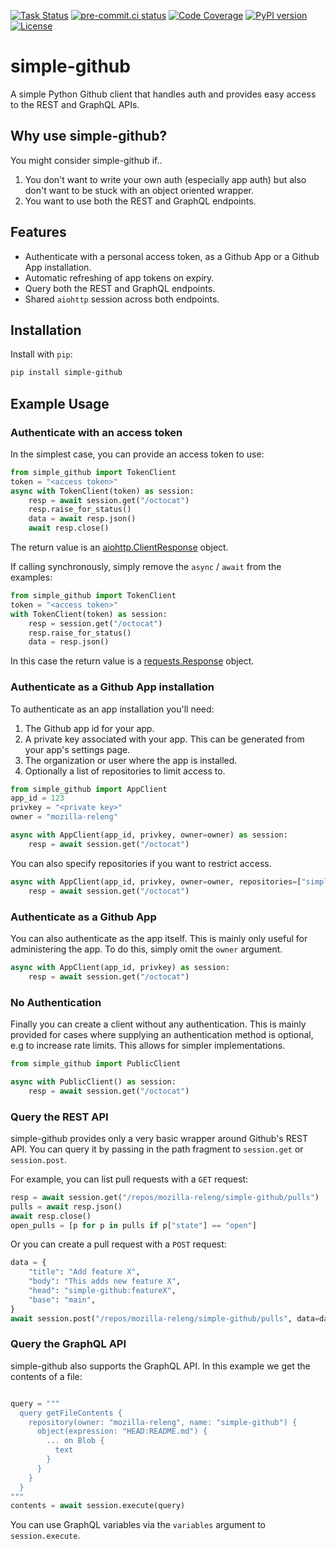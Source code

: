 [![Task Status](https://firefox-ci-tc.services.mozilla.com/api/github/v1/repository/mozilla-releng/simple-github/main/badge.svg)](https://firefox-ci-tc.services.mozilla.com/api/github/v1/repository/mozilla-releng/simple-github/main/latest)
[![pre-commit.ci status](https://results.pre-commit.ci/badge/github/mozilla-releng/simple-github/main.svg)](https://results.pre-commit.ci/latest/github/mozilla-releng/simple-github/main)
[![Code Coverage](https://codecov.io/gh/mozilla-releng/simple-github/branch/main/graph/badge.svg?token=GJIV52ZQNP)](https://codecov.io/gh/mozilla-releng/simple-github)
[![PyPI version](https://badge.fury.io/py/simple-github.svg)](https://badge.fury.io/py/simple-github)
[![License](https://img.shields.io/badge/license-MPL%202.0-orange.svg)](http://mozilla.org/MPL/2.0)

# simple-github

A simple Python Github client that handles auth and provides easy access to the
REST and GraphQL APIs.

## Why use simple-github?

You might consider simple-github if..

1. You don't want to write your own auth (especially app auth) but also don't
   want to be stuck with an object oriented wrapper.
2. You want to use both the REST and GraphQL endpoints.

## Features

- Authenticate with a personal access token, as a Github App or a Github App
  installation.
- Automatic refreshing of app tokens on expiry.
- Query both the REST and GraphQL endpoints.
- Shared `aiohttp` session across both endpoints.

## Installation

Install with `pip`:

```bash
pip install simple-github
```

## Example Usage

### Authenticate with an access token

In the simplest case, you can provide an access token to use:

```python
from simple_github import TokenClient
token = "<access token>"
async with TokenClient(token) as session:
    resp = await session.get("/octocat")
    resp.raise_for_status()
    data = await resp.json()
    await resp.close()
```

The return value is an [aiohttp.ClientResponse][0] object.

If calling synchronously, simply remove the `async` / `await` from the
examples:

```python
from simple_github import TokenClient
token = "<access token>"
with TokenClient(token) as session:
    resp = session.get("/octocat")
    resp.raise_for_status()
    data = resp.json()
```

In this case the return value is a [requests.Response][1] object.

[0]: https://docs.aiohttp.org/en/stable/client_reference.html#aiohttp.ClientResponse
[1]: https://requests.readthedocs.io/en/latest/api/#requests.Response

### Authenticate as a Github App installation

To authenticate as an app installation you'll need:

1. The Github app id for your app.
2. A private key associated with your app. This can be generated from your
   app's settings page.
3. The organization or user where the app is installed.
4. Optionally a list of repositories to limit access to.

```python
from simple_github import AppClient
app_id = 123
privkey = "<private key>"
owner = "mozilla-releng"

async with AppClient(app_id, privkey, owner=owner) as session:
    resp = await session.get("/octocat")
```

You can also specify repositories if you want to restrict access.

```python
async with AppClient(app_id, privkey, owner=owner, repositories=["simple-github"]) as session:
    resp = await session.get("/octocat")
```

### Authenticate as a Github App

You can also authenticate as the app itself. This is mainly only useful for
administering the app. To do this, simply omit the `owner` argument.

```python
async with AppClient(app_id, privkey) as session:
    resp = await session.get("/octocat")
```

### No Authentication

Finally you can create a client without any authentication. This is mainly
provided for cases where supplying an authentication method is optional, e.g to
increase rate limits. This allows for simpler implementations.

```python
from simple_github import PublicClient

async with PublicClient() as session:
    resp = await session.get("/octocat")
```

### Query the REST API

simple-github provides only a very basic wrapper around Github's REST API. You can
query it by passing in the path fragment to `session.get` or `session.post`.

For example, you can list pull requests with a `GET` request:

```python
resp = await session.get("/repos/mozilla-releng/simple-github/pulls")
pulls = await resp.json()
await resp.close()
open_pulls = [p for p in pulls if p["state"] == "open"]
```

Or you can create a pull request with a `POST` request:

```python
data = {
    "title": "Add feature X",
    "body": "This adds new feature X",
    "head": "simple-github:featureX",
    "base": "main",
}
await session.post("/repos/mozilla-releng/simple-github/pulls", data=data)
```

### Query the GraphQL API

simple-github also supports the GraphQL API. In this example we get the contents
of a file:

```python

query = """
  query getFileContents {
    repository(owner: "mozilla-releng", name: "simple-github") {
      object(expression: "HEAD:README.md") {
        ... on Blob {
          text
        }
      }
    }
  }
"""
contents = await session.execute(query)
```

You can use GraphQL variables via the `variables` argument to `session.execute`.
